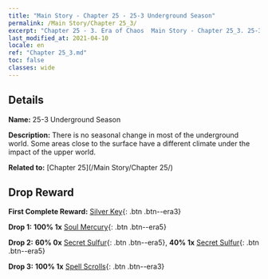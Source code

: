 ```yaml
---
title: "Main Story - Chapter 25 - 25-3 Underground Season"
permalink: /Main Story/Chapter 25_3/
excerpt: "Chapter 25 - 3. Era of Chaos  Main Story - Chapter 25_3. 25-3 Underground Season"
last_modified_at: 2021-04-10
locale: en
ref: "Chapter 25_3.md"
toc: false
classes: wide
---
```


## Details

 **Name:** 25-3 Underground Season

 **Description:** There is no seasonal change in most of the underground world. Some areas close to the surface have a different climate under the impact of the upper world.

 **Related to:** [Chapter 25](/Main Story/Chapter 25/)

## Drop Reward

 **First Complete Reward:** [Silver Key](/Items/con_693/){: .btn .btn--era3}

 **Drop 1:** **100% 1x** [Soul Mercury](/Items/mat_84/){: .btn .btn--era5}

 **Drop 2:** **60% 0x** [Secret Sulfur](/Items/mat_78/){: .btn .btn--era5}, **40% 1x** [Secret Sulfur](/Items/mat_78/){: .btn .btn--era5}

 **Drop 3:** **100% 1x** [Spell Scrolls](/Items/con_694/){: .btn .btn--era3}

